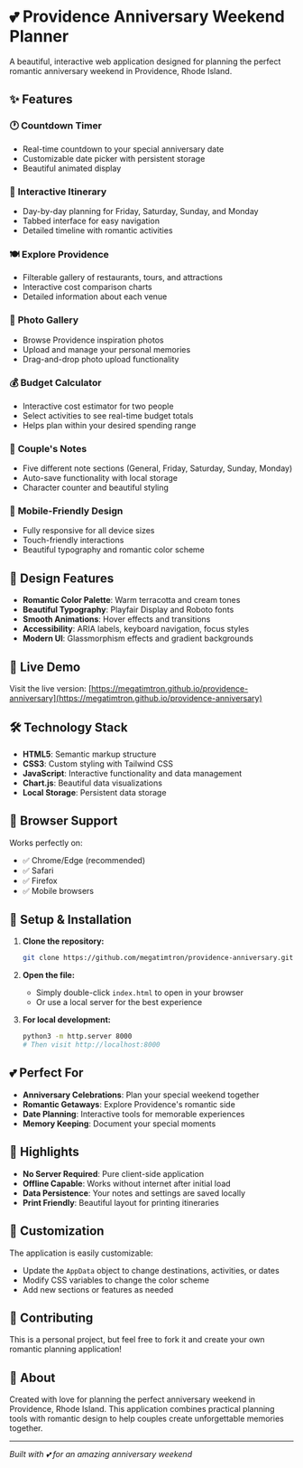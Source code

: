 # 💕 Providence Anniversary Weekend Planner

A beautiful, interactive web application designed for planning the perfect romantic anniversary weekend in Providence, Rhode Island.

## ✨ Features

### 🕐 **Countdown Timer**
- Real-time countdown to your special anniversary date
- Customizable date picker with persistent storage
- Beautiful animated display

### 📅 **Interactive Itinerary**
- Day-by-day planning for Friday, Saturday, Sunday, and Monday
- Tabbed interface for easy navigation
- Detailed timeline with romantic activities

### 🍽️ **Explore Providence**
- Filterable gallery of restaurants, tours, and attractions
- Interactive cost comparison charts
- Detailed information about each venue

### 📸 **Photo Gallery**
- Browse Providence inspiration photos
- Upload and manage your personal memories
- Drag-and-drop photo upload functionality

### 💰 **Budget Calculator**
- Interactive cost estimator for two people
- Select activities to see real-time budget totals
- Helps plan within your desired spending range

### 📝 **Couple's Notes**
- Five different note sections (General, Friday, Saturday, Sunday, Monday)
- Auto-save functionality with local storage
- Character counter and beautiful styling

### 📱 **Mobile-Friendly Design**
- Fully responsive for all device sizes
- Touch-friendly interactions
- Beautiful typography and romantic color scheme

## 🎨 Design Features

- **Romantic Color Palette**: Warm terracotta and cream tones
- **Beautiful Typography**: Playfair Display and Roboto fonts
- **Smooth Animations**: Hover effects and transitions
- **Accessibility**: ARIA labels, keyboard navigation, focus styles
- **Modern UI**: Glassmorphism effects and gradient backgrounds

## 🚀 Live Demo

Visit the live version: [https://megatimtron.github.io/providence-anniversary](https://megatimtron.github.io/providence-anniversary)

## 🛠️ Technology Stack

- **HTML5**: Semantic markup structure
- **CSS3**: Custom styling with Tailwind CSS
- **JavaScript**: Interactive functionality and data management
- **Chart.js**: Beautiful data visualizations
- **Local Storage**: Persistent data storage

## 📱 Browser Support

Works perfectly on:
- ✅ Chrome/Edge (recommended)
- ✅ Safari
- ✅ Firefox
- ✅ Mobile browsers

## 🔧 Setup & Installation

1. **Clone the repository:**
   ```bash
   git clone https://github.com/megatimtron/providence-anniversary.git
   ```

2. **Open the file:**
   - Simply double-click `index.html` to open in your browser
   - Or use a local server for the best experience

3. **For local development:**
   ```bash
   python3 -m http.server 8000
   # Then visit http://localhost:8000
   ```

## 💕 Perfect For

- **Anniversary Celebrations**: Plan your special weekend together
- **Romantic Getaways**: Explore Providence's romantic side
- **Date Planning**: Interactive tools for memorable experiences
- **Memory Keeping**: Document your special moments

## 🌟 Highlights

- **No Server Required**: Pure client-side application
- **Offline Capable**: Works without internet after initial load
- **Data Persistence**: Your notes and settings are saved locally
- **Print Friendly**: Beautiful layout for printing itineraries

## 📝 Customization

The application is easily customizable:
- Update the `AppData` object to change destinations, activities, or dates
- Modify CSS variables to change the color scheme
- Add new sections or features as needed

## 🤝 Contributing

This is a personal project, but feel free to fork it and create your own romantic planning application!

## 💖 About

Created with love for planning the perfect anniversary weekend in Providence, Rhode Island. This application combines practical planning tools with romantic design to help couples create unforgettable memories together.

---

*Built with 💕 for an amazing anniversary weekend*
